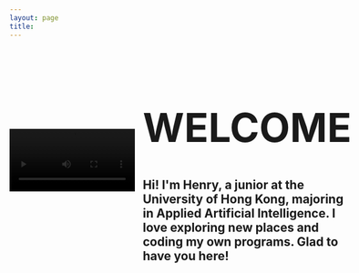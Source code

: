 ```yaml
---
layout: page
title: 
---
```


<style>
video {
    max-width: 220px;
    height: auto;
    filter: brightness(50%); /* Make the video darker */
}

.image-left, .image-right {
    margin: 1em 0;
}

@media (min-width: 20em) {
    .image-left, .image-right {
        display: flex;
        align-items: center;
    }

    .image-left video {
        margin-right: 1em;
        float: left; /* fallback */
    }

    .image-right video {
        order: 1;
        margin-left: 1em;
        float: right; /* fallback */
    }
    
    /* clearfix for fallback */
    .image-left::after,
    .image-right::after {
        content: "";
        display: block;
        clear: both;
    }
}

@media (min-width: 30em) {
    .image-left video, .image-right video {
        flex-shrink: 0;
    }
}
</style>

<div class="image-left">
   <video controls>
      <source src="/assets/vid/travel.mp4" type="video/mp4">
      Your browser does not support the video tag.
   </video>
   <div>
   	  <h1 style="font-size: 5em;">WELCOME</h1>
      <h2 style="font-size: 1.5em;">Hi! I'm Henry, a junior at the University of Hong Kong, majoring in Applied Artificial Intelligence. I love exploring new places and coding my own programs. Glad to have you here!</h2>
   </div>
</div>